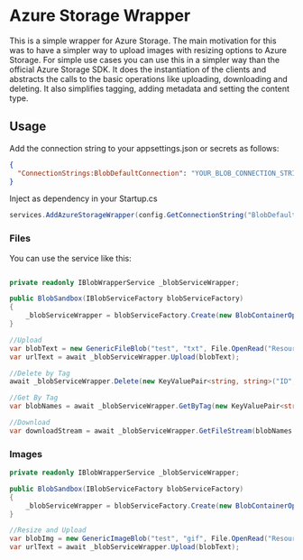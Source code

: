 # Azure Storage Wrapper

This is a simple wrapper for Azure Storage. The main motivation for this was to have a simpler way to upload images with resizing options to Azure Storage.
For simple use cases you can use this in a simpler way than the official Azure Storage SDK.
It does the instantiation of the clients and abstracts the calls to the basic operations like uploading, downloading and
deleting. It also simplifies tagging, adding metadata and setting the content type.


## Usage

Add the connection string to your appsettings.json or secrets as follows:

```json
{
  "ConnectionStrings:BlobDefaultConnection": "YOUR_BLOB_CONNECTION_STRING"
}
```

Inject as dependency in your Startup.cs

```csharp
services.AddAzureStorageWrapper(config.GetConnectionString("BlobDefaultConnection"));
```

### Files

You can use the service like this:

```csharp

private readonly IBlobWrapperService _blobServiceWrapper;

public BlobSandbox(IBlobServiceFactory blobServiceFactory)
{
    _blobServiceWrapper = blobServiceFactory.Create(new BlobContainerOptions("WrapperTest", PublicAccessType.Blob));
}

//Upload
var blobText = new GenericFileBlob("test", "txt", File.OpenRead("Resources\\test.txt"), "AzureStorageWrapper");
var urlText = await _blobServiceWrapper.Upload(blobText);

//Delete by Tag
await _blobServiceWrapper.Delete(new KeyValuePair<string, string>("ID","1234"));

//Get By Tag
var blobNames = await _blobServiceWrapper.GetByTag(new KeyValuePair<string, string>("ID", "1234"));

//Download
var downloadStream = await _blobServiceWrapper.GetFileStream(blobNames.First().Name);
```

### Images


```csharp
private readonly IBlobWrapperService _blobServiceWrapper;

public BlobSandbox(IBlobServiceFactory blobServiceFactory)
{
    _blobServiceWrapper = blobServiceFactory.Create(new BlobContainerOptions("WrapperTest", PublicAccessType.Blob));
}

//Resize and Upload 
var blobImg = new GenericImageBlob("test", "gif", File.OpenRead("Resources\\test.gif"), "AzureStorageWrapper", new ResizeImageStrategy(200, 0));
var urlText = await _blobServiceWrapper.Upload(blobText);
```

